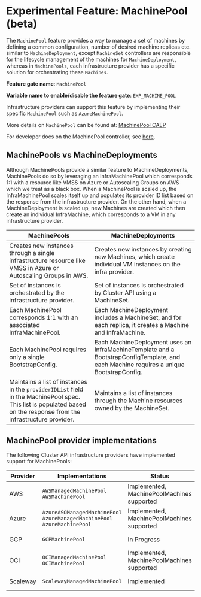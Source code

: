 # Experimental Feature: MachinePool (beta)

The `MachinePool` feature provides a way to manage a set of machines by defining a common configuration, number of desired machine replicas etc. similar to `MachineDeployment`,
except `MachineSet` controllers are responsible for the lifecycle management of the machines for `MachineDeployment`, whereas in `MachinePools`,
each infrastructure provider has a specific solution for orchestrating these `Machines`.

**Feature gate name**: `MachinePool`

**Variable name to enable/disable the feature gate**: `EXP_MACHINE_POOL`

Infrastructure providers can support this feature by implementing their specific `MachinePool` such as `AzureMachinePool`.

More details on `MachinePool` can be found at:
[MachinePool CAEP](https://github.com/kubernetes-sigs/cluster-api/blob/main/docs/proposals/20190919-machinepool-api.md)

For developer docs on the MachinePool controller, see [here](./../../developer/core/controllers/machine-pool.md).

## MachinePools vs MachineDeployments

Although MachinePools provide a similar feature to MachineDeployments, MachinePools do so by leveraging an InfraMachinePool which corresponds 1:1 with a resource like VMSS on Azure or Autoscaling Groups on AWS which we treat as a black box. When a MachinePool is scaled up, the InfraMachinePool scales itself up and populates its provider ID list based on the response from the infrastructure provider. On the other hand, when a MachineDeployment is scaled up, new Machines are created which then create an individual InfraMachine, which corresponds to a VM in any infrastructure provider.

| MachinePools                                                                                                                                                        | MachineDeployments                                                                                                                     |
| ------------------------------------------------------------------------------------------------------------------------------------------------------------------- | -------------------------------------------------------------------------------------------------------------------------------------- |
| Creates new instances through a single infrastructure resource like VMSS in Azure or Autoscaling Groups in AWS.                                                     | Creates new instances by creating new Machines, which create individual VM instances on the infra provider.                            |
| Set of instances is orchestrated by the infrastructure provider.                                                                                                    | Set of instances is orchestrated by Cluster API using a MachineSet.                                                                    |
| Each MachinePool corresponds 1:1 with an associated InfraMachinePool.                                                                                               | Each MachineDeployment includes a MachineSet, and for each replica, it creates a Machine and InfraMachine.                             |
| Each MachinePool requires only a single BootstrapConfig.                                                                                                            | Each MachineDeployment uses an InfraMachineTemplate and a BootstrapConfigTemplate, and each Machine requires a unique BootstrapConfig. |
| Maintains a list of instances in the `providerIDList` field in the MachinePool spec. This list is populated based on the response from the infrastructure provider. | Maintains a list of instances through the Machine resources owned by the MachineSet.                                                   |

## MachinePool provider implementations

The following Cluster API infrastructure providers have implemented support for MachinePools:

| Provider | Implementations | Status | Documentation |
| --- | --- | --- | --- |
| AWS | `AWSManagedMachinePool`<br> `AWSMachinePool` | Implemented, MachinePoolMachines supported | https://cluster-api-aws.sigs.k8s.io/topics/machinepools.html|
| Azure | `AzureASOManagedMachinePool`<br> `AzureManagedMachinePool`<br> `AzureMachinePool` | Implemented, MachinePoolMachines supported | https://capz.sigs.k8s.io/self-managed/machinepools |
| GCP | `GCPMachinePool` | In Progress | https://github.com/kubernetes-sigs/cluster-api-provider-gcp/pull/1506 |
| OCI | `OCIManagedMachinePool`<br> `OCIMachinePool` | Implemented, MachinePoolMachines supported | https://oracle.github.io/cluster-api-provider-oci/managed/managedcluster.html |
| Scaleway | `ScalewayManagedMachinePool` | Implemented | https://github.com/scaleway/cluster-api-provider-scaleway/blob/main/docs/scalewaymanagedmachinepool.md |
